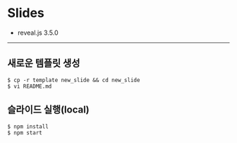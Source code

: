 # Slides 

- reveal.js 3.5.0

---

## 새로운 템플릿 생성

```
$ cp -r template new_slide && cd new_slide
$ vi README.md
```
## 슬라이드 실행(local)

```
$ npm install
$ npm start
```
